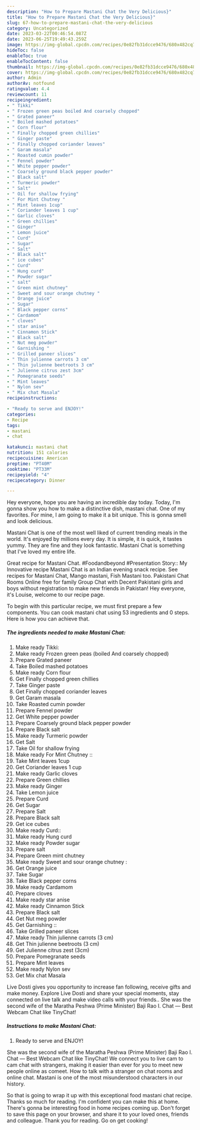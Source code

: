 ```yaml
---
description: "How to Prepare Mastani Chat the Very Delicious}"
title: "How to Prepare Mastani Chat the Very Delicious}"
slug: 67-how-to-prepare-mastani-chat-the-very-delicious
category: Uncategorized
date: 2023-03-22T00:46:54.087Z
date: 2023-06-25T19:49:43.259Z
image: https://img-global.cpcdn.com/recipes/0e82fb31dcce9476/680x482cq70/mastani-chat-recipe-main-photo.jpg
hideToc: false
enableToc: true
enableTocContent: false
thumbnail: https://img-global.cpcdn.com/recipes/0e82fb31dcce9476/680x482cq70/mastani-chat-recipe-main-photo.jpg
cover: https://img-global.cpcdn.com/recipes/0e82fb31dcce9476/680x482cq70/mastani-chat-recipe-main-photo.jpg
author: Admin
authorAv: notfound
ratingvalue: 4.4
reviewcount: 11
recipeingredient:
- " Tikki"
- " Frozen green peas boiled And coarsely chopped"
- " Grated paneer"
- " Boiled mashed potatoes"
- " Corn flour"
- " Finally chopped green chillies"
- " Ginger paste"
- " Finally chopped coriander leaves"
- " Garam masala"
- " Roasted cumin powder"
- " Fennel powder"
- " White pepper powder"
- " Coarsely ground black pepper powder"
- " Black salt"
- " Turmeric powder"
- " Salt"
- " Oil for shallow frying"
- " For Mint Chutney "
- " Mint leaves 1cup"
- " Coriander leaves 1 cup"
- " Garlic cloves"
- " Green chillies"
- " Ginger"
- " Lemon juice"
- " Curd"
- " Sugar"
- " Salt"
- " Black salt"
- " ice cubes"
- " Curd"
- " Hung curd"
- " Powder sugar"
- " salt"
- " Green mint chutney"
- " Sweet and sour orange chutney "
- " Orange juice"
- " Sugar"
- " Black pepper corns"
- " Cardamom"
- " cloves"
- " star anise"
- " Cinnamon Stick"
- " Black salt"
- " Nut meg powder"
- " Garnishing "
- " Grilled paneer slices"
- " Thin julienne carrots 3 cm"
- " Thin julienne beetroots 3 cm"
- " Julienne citrus zest 3cm"
- " Pomegranate seeds"
- " Mint leaves"
- " Nylon sev"
- " Mix chat Masala"
recipeinstructions:

- "Ready to serve and ENJOY!"
categories:
- Recipe
tags:
- mastani
- chat

katakunci: mastani chat 
nutrition: 151 calories
recipecuisine: American
preptime: "PT40M"
cooktime: "PT33M"
recipeyield: "4"
recipecategory: Dinner

---
```



Hey everyone, hope you are having an incredible day today. Today, I'm gonna show you how to make a distinctive dish, mastani chat. One of my favorites. For mine, I am going to make it a bit unique. This is gonna smell and look delicious.

Mastani Chat is one of the most well liked of current trending meals in the world. It's enjoyed by millions every day. It is simple, it is quick, it tastes yummy. They are fine and they look fantastic. Mastani Chat is something that I've loved my entire life.

Great recipe for Mastani Chat. #Foodandbeyond #Presentation Story:: My Innovative recipe Mastani Chat is an Indian evening snack recipe. See recipes for Mastani Chat, Mango mastani, Fish Mastani too. Pakistani Chat Rooms Online free for family Group Chat with Decent Pakistani girls and boys without registration to make new friends in Pakistan! Hey everyone, it&#39;s Louise, welcome to our recipe page.


To begin with this particular recipe, we must first prepare a few components. You can cook mastani chat using 53 ingredients and 0 steps. Here is how you can achieve that.

<!--inarticleads1-->

##### The ingredients needed to make Mastani Chat:

1. Make ready  Tikki:
1. Make ready  Frozen green peas (boiled And coarsely chopped)
1. Prepare  Grated paneer
1. Take  Boiled mashed potatoes
1. Make ready  Corn flour
1. Get  Finally chopped green chillies
1. Take  Ginger paste
1. Get  Finally chopped coriander leaves
1. Get  Garam masala
1. Take  Roasted cumin powder
1. Prepare  Fennel powder
1. Get  White pepper powder
1. Prepare  Coarsely ground black pepper powder
1. Prepare  Black salt
1. Make ready  Turmeric powder
1. Get  Salt
1. Take  Oil for shallow frying
1. Make ready  For Mint Chutney ::
1. Take  Mint leaves 1cup
1. Get  Coriander leaves 1 cup
1. Make ready  Garlic cloves
1. Prepare  Green chillies
1. Make ready  Ginger
1. Take  Lemon juice
1. Prepare  Curd
1. Get  Sugar
1. Prepare  Salt
1. Prepare  Black salt
1. Get  ice cubes
1. Make ready  Curd::
1. Make ready  Hung curd
1. Make ready  Powder sugar
1. Prepare  salt
1. Prepare  Green mint chutney
1. Make ready  Sweet and sour orange chutney :
1. Get  Orange juice
1. Take  Sugar
1. Take  Black pepper corns
1. Make ready  Cardamom
1. Prepare  cloves
1. Make ready  star anise
1. Make ready  Cinnamon Stick
1. Prepare  Black salt
1. Get  Nut meg powder
1. Get  Garnishing ::
1. Take  Grilled paneer slices
1. Make ready  Thin julienne carrots (3 cm)
1. Get  Thin julienne beetroots (3 cm)
1. Get  Julienne citrus zest (3cm)
1. Prepare  Pomegranate seeds
1. Prepare  Mint leaves
1. Make ready  Nylon sev
1. Get  Mix chat Masala


Live Dosti gives you opportunity to increase fan following, receive gifts and make money. Explore Live Dosti and share your special moments, stay connected on live talk and make video calls with your friends.. She was the second wife of the Maratha Peshwa (Prime Minister) Baji Rao I. Chat — Best Webcam Chat like TinyChat! 

<!--inarticleads2-->

##### Instructions to make Mastani Chat:


1. Ready to serve and ENJOY!

She was the second wife of the Maratha Peshwa (Prime Minister) Baji Rao I. Chat — Best Webcam Chat like TinyChat! We connect you to live cam to cam chat with strangers, making it easier than ever for you to meet new people online as comeet. How to talk with a stranger on chat rooms and online chat. Mastani is one of the most misunderstood characters in our history. 

So that is going to wrap it up with this exceptional food mastani chat recipe. Thanks so much for reading. I'm confident you can make this at home. There's gonna be interesting food in home recipes coming up. Don't forget to save this page on your browser, and share it to your loved ones, friends and colleague. Thank you for reading. Go on get cooking!
